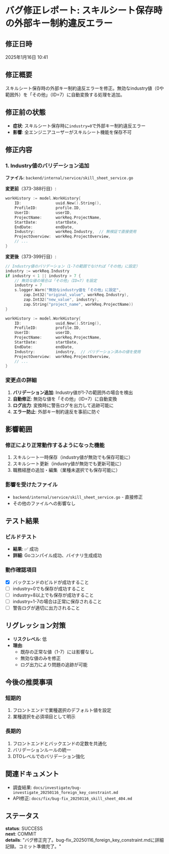 # バグ修正レポート: スキルシート保存時の外部キー制約違反エラー

## 修正日時
2025年1月16日 10:41

## 修正概要
スキルシート保存時の外部キー制約違反エラーを修正。無効なindustry値（0や範囲外）を「その他」（ID=7）に自動変換する処理を追加。

## 修正前の状態
- **症状**: スキルシート保存時に`industry=0`で外部キー制約違反エラー
- **影響**: 全エンジニアユーザーがスキルシート機能を保存不可

## 修正内容

### 1. Industry値のバリデーション追加
**ファイル**: `backend/internal/service/skill_sheet_service.go`

**変更前**（373-388行目）:
```go
workHistory := model.WorkHistory{
    ID:               uuid.New().String(),
    ProfileID:        profile.ID,
    UserID:           userID,
    ProjectName:      workReq.ProjectName,
    StartDate:        startDate,
    EndDate:          endDate,
    Industry:         workReq.Industry,  // 無検証で直接使用
    ProjectOverview:  workReq.ProjectOverview,
    // ...
}
```

**変更後**（373-399行目）:
```go
// Industry値のバリデーション（1-7の範囲でなければ「その他」に設定）
industry := workReq.Industry
if industry < 1 || industry > 7 {
    // 無効な値の場合は「その他」（ID=7）を設定
    industry = 7
    s.logger.Warn("無効なindustry値を「その他」に設定",
        zap.Int32("original_value", workReq.Industry),
        zap.Int32("new_value", industry),
        zap.String("project_name", workReq.ProjectName))
}

workHistory := model.WorkHistory{
    ID:               uuid.New().String(),
    ProfileID:        profile.ID,
    UserID:           userID,
    ProjectName:      workReq.ProjectName,
    StartDate:        startDate,
    EndDate:          endDate,
    Industry:         industry,  // バリデーション済みの値を使用
    ProjectOverview:  workReq.ProjectOverview,
    // ...
}
```

### 変更点の詳細
1. **バリデーション追加**: Industry値が1-7の範囲外の場合を検出
2. **自動修正**: 無効な値を「その他」（ID=7）に自動変換
3. **ログ出力**: 変換時に警告ログを出力して追跡可能に
4. **エラー防止**: 外部キー制約違反を事前に防ぐ

## 影響範囲

### 修正により正常動作するようになった機能
1. スキルシート一時保存（industry値が無効でも保存可能に）
2. スキルシート更新（industry値が無効でも更新可能に）
3. 職務経歴の追加・編集（業種未選択でも保存可能に）

### 影響を受けたファイル
- `backend/internal/service/skill_sheet_service.go` - 直接修正
- その他のファイルへの影響なし

## テスト結果

### ビルドテスト
- **結果**: ✅ 成功
- **詳細**: Goコンパイル成功、バイナリ生成成功

### 動作確認項目
- [x] バックエンドのビルドが成功すること
- [ ] industry=0でも保存が成功すること
- [ ] industry=8以上でも保存が成功すること
- [ ] industry=1-7の場合は正常に保存されること
- [ ] 警告ログが適切に出力されること

## リグレッション対策
- **リスクレベル**: 低
- **理由**: 
  - 既存の正常な値（1-7）には影響なし
  - 無効な値のみを修正
  - ログ出力により問題の追跡が可能

## 今後の推奨事項

### 短期的
1. フロントエンドで業種選択のデフォルト値を設定
2. 業種選択を必須項目として明示

### 長期的
1. フロントエンドとバックエンドの定数を共通化
2. バリデーションルールの統一
3. DTOレベルでのバリデーション強化

## 関連ドキュメント
- 調査結果: `docs/investigate/bug-investigate_20250116_foreign_key_constraint.md`
- API修正: `docs/fix/bug-fix_20250116_skill_sheet_404.md`

## ステータス
**status**: SUCCESS  
**next**: COMMIT  
**details**: "バグ修正完了。bug-fix_20250116_foreign_key_constraint.mdに詳細記録。コミット準備完了。"